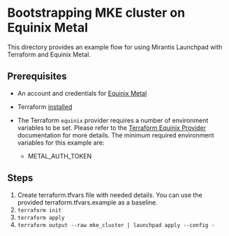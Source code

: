 # Bootstrapping MKE cluster on Equinix Metal

This directory provides an example flow for using Mirantis Launchpad with Terraform and Equinix Metal.

## Prerequisites

* An account and credentials for [Equinix Metal](https://deploy.equinix.com/)
* Terraform [installed](https://learn.hashicorp.com/terraform/getting-started/install)
* The Terraform `equinix` provider requires a number of environment variables to be set. Please refer to the [Terraform Equinix Provider](https://registry.terraform.io/providers/equinix/equinix/latest/docs) documentation for more details. The minimum required environment variables for this example are:

  * METAL_AUTH_TOKEN

## Steps

1. Create terraform.tfvars file with needed details. You can use the provided terraform.tfvars.example as a baseline.
2. `terraform init`
3. `terraform apply`
4. `terraform output --raw mke_cluster | launchpad apply --config -`
